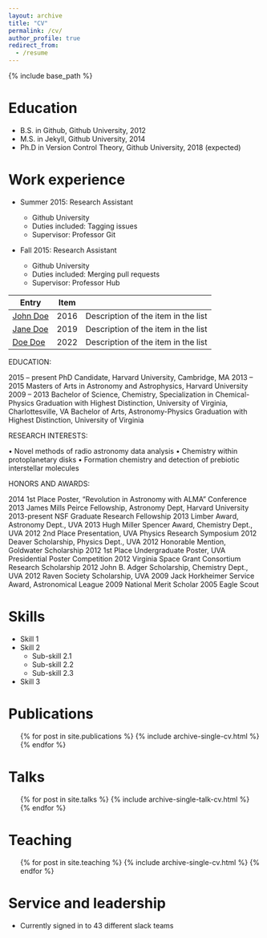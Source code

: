 ```yaml
---
layout: archive
title: "CV"
permalink: /cv/
author_profile: true
redirect_from:
  - /resume
---
```


{% include base_path %}

Education
======
* B.S. in Github, Github University, 2012
* M.S. in Jekyll, Github University, 2014
* Ph.D in Version Control Theory, Github University, 2018 (expected)

Work experience
======
* Summer 2015: Research Assistant
  * Github University
  * Duties included: Tagging issues
  * Supervisor: Professor Git

* Fall 2015: Research Assistant
  * Github University
  * Duties included: Merging pull requests
  * Supervisor: Professor Hub
  
| Entry            | Item   |                                                              |
| --------         | ------ | ------------------------------------------------------------ |
| [John Doe](#)    | 2016   | Description of the item in the list                          |
| [Jane Doe](#)    | 2019   | Description of the item in the list                          |
| [Doe Doe](#)     | 2022   | Description of the item in the list                          |


EDUCATION:

2015 – present    PhD Candidate, Harvard University, Cambridge, MA
2013 – 2015   Masters of Arts in Astronomy and Astrophysics, Harvard University
2009 – 2013     Bachelor of Science, Chemistry, Specialization in Chemical-Physics
        Graduation with Highest Distinction, University of Virginia, Charlottesville, VA
        Bachelor of Arts, Astronomy-Physics
        Graduation with Highest Distinction, University of Virginia

RESEARCH INTERESTS:

• Novel methods of radio astronomy data analysis
• Chemistry within protoplanetary disks
• Formation chemistry and detection of prebiotic interstellar molecules

HONORS AND AWARDS:

2014    1st Place Poster, “Revolution in Astronomy with ALMA” Conference
2013    James Mills Peirce Fellowship, Astronomy Dept, Harvard University
2013-present  NSF Graduate Research Fellowship
2013    Limber Award, Astronomy Dept., UVA
2013    Hugh Miller Spencer Award, Chemistry Dept., UVA
2012    2nd Place Presentation, UVA Physics Research Symposium
2012    Deaver Scholarship, Physics Dept., UVA
2012    Honorable Mention, Goldwater Scholarship
2012    1st Place Undergraduate Poster, UVA Presidential Poster Competition
2012    Virginia Space Grant Consortium Research Scholarship
2012    John B. Adger Scholarship, Chemistry Dept., UVA
2012    Raven Society Scholarship, UVA
2009    Jack Horkheimer Service Award, Astronomical League
2009    National Merit Scholar
2005    Eagle Scout





Skills
======
* Skill 1
* Skill 2
  * Sub-skill 2.1
  * Sub-skill 2.2
  * Sub-skill 2.3
* Skill 3

Publications
======
  <ul>{% for post in site.publications %}
    {% include archive-single-cv.html %}
  {% endfor %}</ul>
  
Talks
======
  <ul>{% for post in site.talks %}
    {% include archive-single-talk-cv.html %}
  {% endfor %}</ul>
  
Teaching
======
  <ul>{% for post in site.teaching %}
    {% include archive-single-cv.html %}
  {% endfor %}</ul>
  
Service and leadership
======
* Currently signed in to 43 different slack teams
